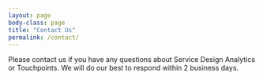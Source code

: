 ```yaml
---
layout: page
body-class: page
title: "Contact Us"
permalink: /contact/
---
```


Please contact us if you have any questions about Service Design Analytics or Touchpoints.
We will do our best to respond within 2 business days.

<div id="touchpoint-contact-form"></div>

<script src="https://touchpoints.app.cloud.gov/touchpoints/2/js" defer></script>    
